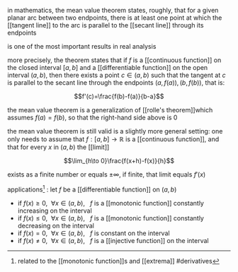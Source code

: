 in mathematics, the mean value theorem states, roughly, that for a given planar arc  between two endpoints, there is at least one point at which the [[tangent line]] to the arc is parallel to the [[secant line]] through its endpoints

is one of the most important results in real analysis

more precisely, the theorem states that if $f$ is a [[continuous function]] on the closed interval $[a,b]$ and a [[differentiable function]] on the open interval $(a,b)$, then there exists a point $c\in (a,b)$ such that the tangent at $c$ is parallel to the secant line through the endpoints $(a,f(a)), (b,f(b))$, that is:

$$f'(c)=\frac{f(b)-f(a)}{b-a}$$

the mean value theorem is a generalization of [[rolle's theorem]]which assumes $f(a)=f(b)$, so that the right-hand side above is $0$

the mean value theorem is still valid is a slightly more general setting:
one only needs to assume that $f:[a,b]\to \mathbb{R}$ is a  [[continuous function]], and that for every $x$ in $(a,b)$ the [[limit]]

$$\lim_{h\to 0}\frac{f(x+h)-f(x)}{h}$$

exists as a finite number or equals $\pm \infty$, if finite, that limit equals $f'(x)$


applications[^1] : let $f$ be a [[differentiable function]] on $(a,b)$
- if $f(x)\geq 0, \ \ \forall x \in (a,b), \ \ \ f$ is a [[monotonic function]] constantly increasing on the interval
-  if $f(x)\leq 0, \ \ \forall x \in (a,b), \ \ \ f$ is a [[monotonic function]] constantly decreasing on the interval
-   if $f(x)= 0, \ \ \forall x \in (a,b), \ \ \ f$ is constant on the interval
-    if $f(x)\neq 0, \ \ \forall x \in (a,b), \ \ \ f$ is a [[injective function]] on the interval

[^1]: related to the [[monotonic function]]s and [[extrema]]
#derivatives 